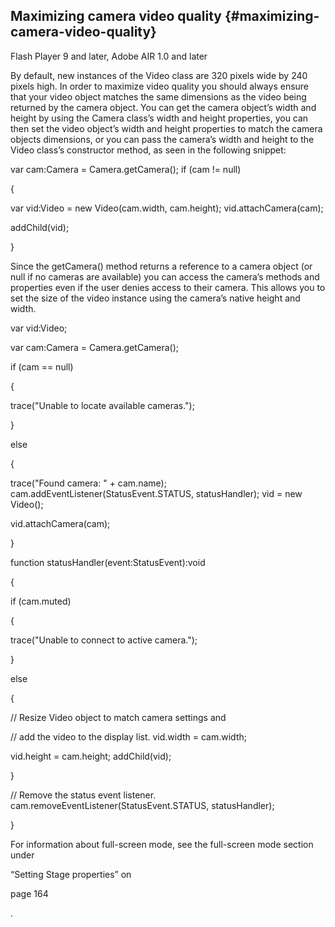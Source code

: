 ## Maximizing camera video quality {#maximizing-camera-video-quality}

Flash Player 9 and later, Adobe AIR 1.0 and later

By default, new instances of the Video class are 320 pixels wide by 240 pixels high. In order to maximize video quality you should always ensure that your video object matches the same dimensions as the video being returned by the camera object. You can get the camera object’s width and height by using the Camera class’s width and height properties, you can then set the video object’s width and height properties to match the camera objects dimensions, or you can pass the camera’s width and height to the Video class’s constructor method, as seen in the following snippet:

var cam:Camera = Camera.getCamera(); if (cam != null)

{

var vid:Video = new Video(cam.width, cam.height); vid.attachCamera(cam);

addChild(vid);

}

Since the getCamera() method returns a reference to a camera object (or null if no cameras are available) you can access the camera’s methods and properties even if the user denies access to their camera. This allows you to set the size of the video instance using the camera’s native height and width.

var vid:Video;

var cam:Camera = Camera.getCamera();

if (cam == null)

{

trace(&quot;Unable to locate available cameras.&quot;);

}

else

{

trace(&quot;Found camera: &quot; + cam.name); cam.addEventListener(StatusEvent.STATUS, statusHandler); vid = new Video();

vid.attachCamera(cam);

}

function statusHandler(event:StatusEvent):void

{

if (cam.muted)

{

trace(&quot;Unable to connect to active camera.&quot;);

}

else

{

// Resize Video object to match camera settings and

// add the video to the display list. vid.width = cam.width;

vid.height = cam.height; addChild(vid);

}

// Remove the status event listener. cam.removeEventListener(StatusEvent.STATUS, statusHandler);

}

For information about full-screen mode, see the full-screen mode section under

“Setting Stage properties” on

page 164

.